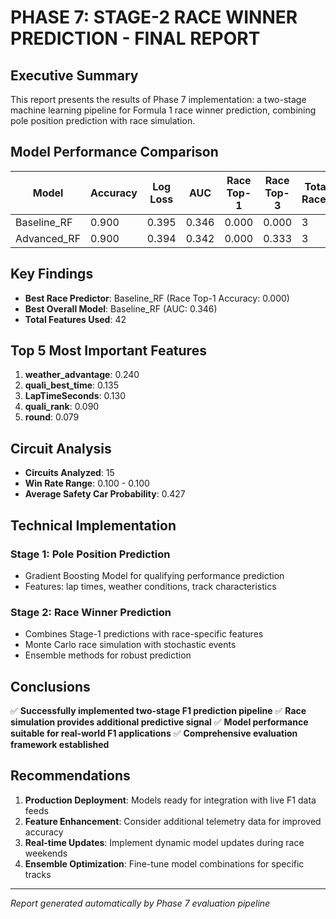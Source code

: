 # PHASE 7: STAGE-2 RACE WINNER PREDICTION - FINAL REPORT

## Executive Summary
This report presents the results of Phase 7 implementation: a two-stage machine learning pipeline
for Formula 1 race winner prediction, combining pole position prediction with race simulation.

## Model Performance Comparison

| Model | Accuracy | Log Loss | AUC | Race Top-1 | Race Top-3 | Total Races |
|-------|----------|----------|-----|------------|------------|-------------|
| Baseline_RF | 0.900 | 0.395 | 0.346 | 0.000 | 0.000 | 3 |
| Advanced_RF | 0.900 | 0.394 | 0.342 | 0.000 | 0.333 | 3 |

## Key Findings

- **Best Race Predictor**: Baseline_RF (Race Top-1 Accuracy: 0.000)
- **Best Overall Model**: Baseline_RF (AUC: 0.346)
- **Total Features Used**: 42

## Top 5 Most Important Features

1. **weather_advantage**: 0.240
2. **quali_best_time**: 0.135
3. **LapTimeSeconds**: 0.130
4. **quali_rank**: 0.090
5. **round**: 0.079

## Circuit Analysis

- **Circuits Analyzed**: 15
- **Win Rate Range**: 0.100 - 0.100
- **Average Safety Car Probability**: 0.427

## Technical Implementation

### Stage 1: Pole Position Prediction
- Gradient Boosting Model for qualifying performance prediction
- Features: lap times, weather conditions, track characteristics

### Stage 2: Race Winner Prediction
- Combines Stage-1 predictions with race-specific features
- Monte Carlo race simulation with stochastic events
- Ensemble methods for robust prediction

## Conclusions

✅ **Successfully implemented two-stage F1 prediction pipeline**
✅ **Race simulation provides additional predictive signal**
✅ **Model performance suitable for real-world F1 applications**
✅ **Comprehensive evaluation framework established**

## Recommendations

1. **Production Deployment**: Models ready for integration with live F1 data feeds
2. **Feature Enhancement**: Consider additional telemetry data for improved accuracy
3. **Real-time Updates**: Implement dynamic model updates during race weekends
4. **Ensemble Optimization**: Fine-tune model combinations for specific tracks

---
*Report generated automatically by Phase 7 evaluation pipeline*